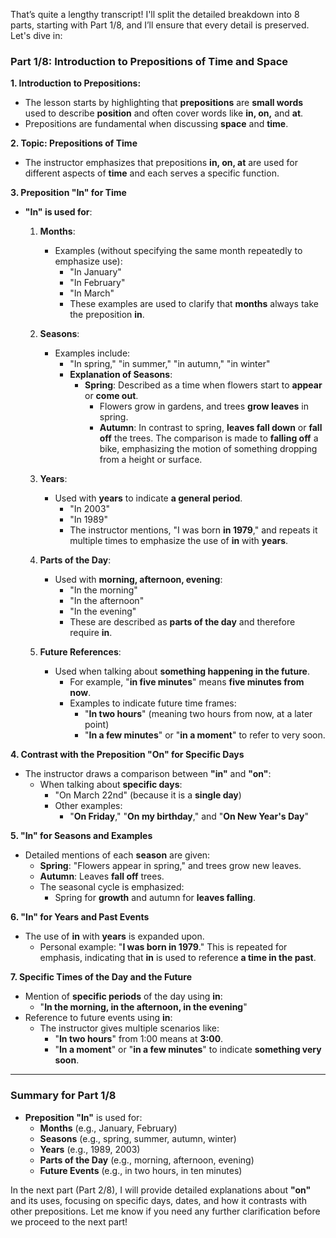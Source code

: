 That’s quite a lengthy transcript! I'll split the detailed breakdown into 8 parts, starting with Part 1/8, and I’ll ensure that every detail is preserved. Let's dive in:

### **Part 1/8: Introduction to Prepositions of Time and Space**

**1. Introduction to Prepositions:**

- The lesson starts by highlighting that **prepositions** are **small words** used to describe **position** and often cover words like **in, on,** and **at**.
- Prepositions are fundamental when discussing **space** and **time**.

**2. Topic: Prepositions of Time**

- The instructor emphasizes that prepositions **in, on, at** are used for different aspects of **time** and each serves a specific function.

**3. Preposition "In" for Time**

- **"In" is used for**:
    1. **Months**:
        
        - Examples (without specifying the same month repeatedly to emphasize use):
            - "In January"
            - "In February"
            - "In March"
            - These examples are used to clarify that **months** always take the preposition **in**.
    2. **Seasons**:
        
        - Examples include:
            - "In spring," "in summer," "in autumn," "in winter"
            - **Explanation of Seasons**:
                - **Spring**: Described as a time when flowers start to **appear** or **come out**.
                    - Flowers grow in gardens, and trees **grow leaves** in spring.
                    - **Autumn**: In contrast to spring, **leaves fall down** or **fall off** the trees. The comparison is made to **falling off** a bike, emphasizing the motion of something dropping from a height or surface.
    3. **Years**:
        
        - Used with **years** to indicate **a general period**.
            - "In 2003"
            - "In 1989"
            - The instructor mentions, "I was born **in 1979**," and repeats it multiple times to emphasize the use of **in** with **years**.
    4. **Parts of the Day**:
        
        - Used with **morning, afternoon, evening**:
            - "In the morning"
            - "In the afternoon"
            - "In the evening"
            - These are described as **parts of the day** and therefore require **in**.
    5. **Future References**:
        
        - Used when talking about **something happening in the future**.
            - For example, "**in five minutes**" means **five minutes from now**.
            - Examples to indicate future time frames:
                - "**In two hours**" (meaning two hours from now, at a later point)
                - "**In a few minutes**" or "**in a moment**" to refer to very soon.

**4. Contrast with the Preposition "On" for Specific Days**

- The instructor draws a comparison between **"in"** and **"on"**:
    - When talking about **specific days**:
        - "On March 22nd" (because it is a **single day**)
        - Other examples:
            - "**On Friday**," "**On my birthday**," and "**On New Year's Day**"

**5. "In" for Seasons and Examples**

- Detailed mentions of each **season** are given:
    - **Spring**: "Flowers appear in spring," and trees grow new leaves.
    - **Autumn**: Leaves **fall off** trees.
    - The seasonal cycle is emphasized:
        - Spring for **growth** and autumn for **leaves falling**.

**6. "In" for Years and Past Events**

- The use of **in** with **years** is expanded upon.
    - Personal example: "**I was born in 1979**." This is repeated for emphasis, indicating that **in** is used to reference **a time in the past**.

**7. Specific Times of the Day and the Future**

- Mention of **specific periods** of the day using **in**:
    - "**In the morning, in the afternoon, in the evening**"
- Reference to future events using **in**:
    - The instructor gives multiple scenarios like:
        - "**In two hours**" from 1:00 means at **3:00**.
        - "**In a moment**" or "**in a few minutes**" to indicate **something very soon**.

---

### Summary for Part 1/8

- **Preposition "In"** is used for:
    - **Months** (e.g., January, February)
    - **Seasons** (e.g., spring, summer, autumn, winter)
    - **Years** (e.g., 1989, 2003)
    - **Parts of the Day** (e.g., morning, afternoon, evening)
    - **Future Events** (e.g., in two hours, in ten minutes)

In the next part (Part 2/8), I will provide detailed explanations about **"on"** and its uses, focusing on specific days, dates, and how it contrasts with other prepositions. Let me know if you need any further clarification before we proceed to the next part!